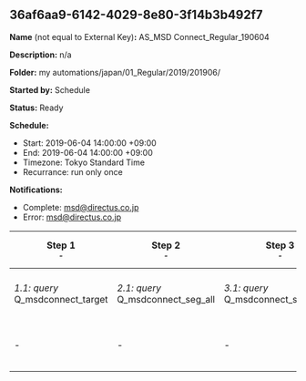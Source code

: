 ## 36af6aa9-6142-4029-8e80-3f14b3b492f7

**Name** (not equal to External Key)**:** AS_MSD Connect_Regular_190604

**Description:** n/a

**Folder:** my automations/japan/01_Regular/2019/201906/

**Started by:** Schedule

**Status:** Ready

**Schedule:**

* Start: 2019-06-04 14:00:00 +09:00
* End: 2019-06-04 14:00:00 +09:00
* Timezone: Tokyo Standard Time
* Recurrance: run only once

**Notifications:**

* Complete: msd@directus.co.jp
* Error: msd@directus.co.jp

| Step 1<br>_<small>-</small>_ | Step 2<br>_<small>-</small>_ | Step 3<br>_<small>-</small>_ | Step 4<br>_<small>-</small>_ | Step 5<br>_<small>-</small>_ | Step 6<br>_<small>-</small>_ | Step 7<br>_<small>-</small>_ |
| --- | --- | --- | --- | --- | --- | --- |
| _1.1: query_<br>Q_msdconnect_target | _2.1: query_<br>Q_msdconnect_seg_all | _3.1: query_<br>Q_msdconnect_seg_all_ex | _4.1: query_<br>Q_msdconnect_seg_pharma | _5.1: query_<br>Q_msdconnect_seg_doctor | _6.1: wait_<br>04:00 午後 | _7.1: emailSend_<br>MA_MSD Connect_Regular_医師用_190604 |
| - | - | - | - | - | - | _7.2: emailSend_<br>MA_MSD Connect_Regular_薬剤師用_190604 |
